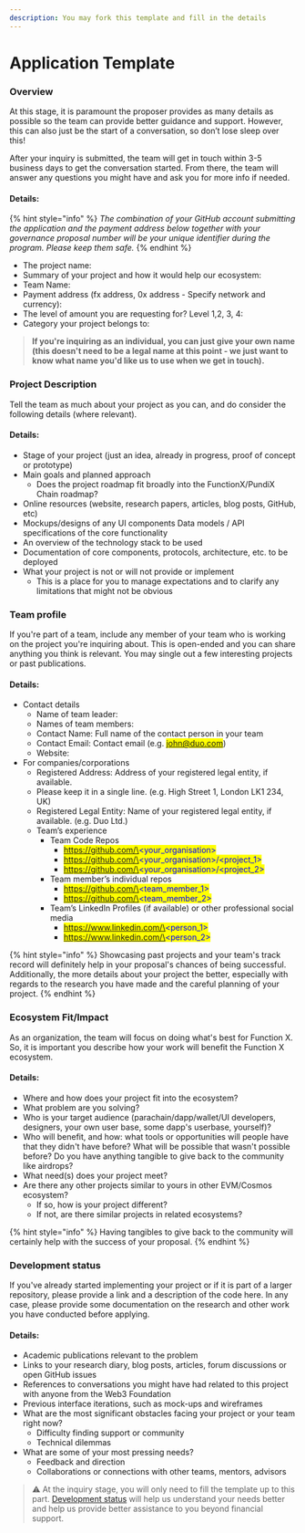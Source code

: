 ```yaml
---
description: You may fork this template and fill in the details
---
```


# Application Template

### Overview

At this stage, it is paramount the proposer provides as many details as possible so the team can provide better guidance and support. However, this can also just be the start of a conversation, so don’t lose sleep over this!

After your inquiry is submitted, the team will get in touch within 3-5 business days to get the conversation started. From there, the team will answer any questions you might have and ask you for more info if needed.

#### Details:

{% hint style="info" %}
_The combination of your GitHub account submitting the application and the payment address below together with your governance proposal number will be your unique identifier during the program. Please keep them safe._
{% endhint %}

* The project name:
* Summary of your project and how it would help our ecosystem:
* Team Name:
* Payment address (fx address, 0x address - Specify network and currency):
* The level of amount you are requesting for? Level 1,2, 3, 4:
* Category your project belongs to:

> **If you're inquiring as an individual, you can just give your own name (this doesn't need to be a legal name at this point - we just want to know what name you'd like us to use when we get in touch).**

### **Project Description**

Tell the team as much about your project as you can, and do consider the following details (where relevant).

#### **Details:**

* Stage of your project (just an idea, already in progress, proof of concept or prototype)
* Main goals and planned approach
  * Does the project roadmap fit broadly into the FunctionX/PundiX Chain roadmap?
* Online resources (website, research papers, articles, blog posts, GitHub, etc)
* Mockups/designs of any UI components Data models / API specifications of the core functionality
* An overview of the technology stack to be used
* Documentation of core components, protocols, architecture, etc. to be deployed
* What your project is not or will not provide or implement
  * This is a place for you to manage expectations and to clarify any limitations that might not be obvious

### **Team profile**

If you're part of a team, include any member of your team who is working on the project you're inquiring about. This is open-ended and you can share anything you think is relevant. You may single out a few interesting projects or past publications.

#### **Details:**

* Contact details
  * Name of team leader:
  * Names of team members:
  * Contact Name: Full name of the contact person in your team
  * Contact Email: Contact email (e.g. <mark style="color:blue;">john@duo.com</mark>)
  * Website:
* For companies/corporations
  * Registered Address: Address of your registered legal entity, if available.
  * Please keep it in a single line. (e.g. High Street 1, London LK1 234, UK)
  * Registered Legal Entity: Name of your registered legal entity, if available. (e.g. Duo Ltd.)
  * Team’s experience
    * Team Code Repos
      * <mark style="color:blue;">https://github.com/\<your\_organisation></mark>
      * <mark style="color:blue;">https://github.com/\<your\_organisation>/\<project\_1></mark>
      * <mark style="color:blue;">https://github.com/\<your\_organisation>/\<project\_2></mark>
    * Team member’s individual repos
      * <mark style="color:blue;">https://github.com/\<team\_member\_1></mark>
      * <mark style="color:blue;">https://github.com/\<team\_member\_2></mark>
    * Team’s LinkedIn Profiles (if available) or other professional social media
      * <mark style="color:blue;">https://www.linkedin.com/\<person\_1></mark>
      * <mark style="color:blue;">https://www.linkedin.com/\<person\_2></mark>

{% hint style="info" %}
Showcasing past projects and your team's track record will definitely help in your proposal's chances of being successful. Additionally, the more details about your project the better, especially with regards to the research you have made and the careful planning of your project.
{% endhint %}

### **Ecosystem Fit/Impact**

As an organization, the team will focus on doing what's best for Function X. So, it is important you describe how your work will benefit the Function X ecosystem.

#### **Details:**

* Where and how does your project fit into the ecosystem?
* What problem are you solving?
* Who is your target audience (parachain/dapp/wallet/UI developers, designers, your own user base, some dapp's userbase, yourself)?
* Who will benefit, and how: what tools or opportunities will people have that they didn't have before? What will be possible that wasn't possible before? Do you have anything tangible to give back to the community like airdrops?
* What need(s) does your project meet?
* Are there any other projects similar to yours in other EVM/Cosmos ecosystem?
  * If so, how is your project different?
  * If not, are there similar projects in related ecosystems?

{% hint style="info" %}
Having tangibles to give back to the community will certainly help with the success of your proposal.
{% endhint %}

### **Development status**

If you've already started implementing your project or if it is part of a larger repository, please provide a link and a description of the code here. In any case, please provide some documentation on the research and other work you have conducted before applying.

#### Details:

* Academic publications relevant to the problem
* Links to your research diary, blog posts, articles, forum discussions or open GitHub issues
* References to conversations you might have had related to this project with anyone from the Web3 Foundation
* Previous interface iterations, such as mock-ups and wireframes
* What are the most significant obstacles facing your project or your team right now?
  * Difficulty finding support or community
  * Technical dilemmas
* What are some of your most pressing needs?
  * Feedback and direction
  * Collaborations or connections with other teams, mentors, advisors

> ⚠️ At the inquiry stage, you will only need to fill the template up to this part. [Development status](egf-proposal-form.md#development-status) will help us understand your needs better and help us provide better assistance to you beyond financial support.